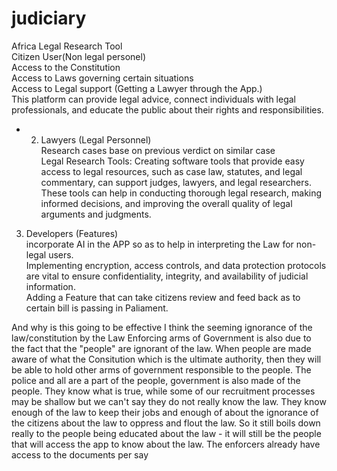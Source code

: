 # judiciary

Africa Legal Research Tool<br>
Citizen User(Non legal personel)<br>
Access to the Constitution<br>
Access to Laws governing certain situations<br>
Access to Legal support (Getting a Lawyer through the App.)<br>
This platform can provide legal advice, connect individuals with legal professionals, and educate the public about their rights and responsibilities.<br>

- 2. Lawyers (Legal Personnel) <br>
Research cases base on previous verdict on similar case <br>
Legal Research Tools: Creating software tools that provide easy access to legal resources, such as case law, statutes, and legal commentary, can support judges, lawyers, and legal researchers.<br> 
These tools can help in conducting thorough legal research, making informed decisions, and improving the overall quality of legal arguments and judgments.<br>

3. Developers (Features)<br>
incorporate AI in the APP so as to help in interpreting the Law for non-legal users.<br>
Implementing encryption, access controls, and data protection protocols are vital to ensure confidentiality, integrity, and availability of judicial information.<br>
Adding a Feature that can take citizens review and feed back as to certain bill is passing in Paliament.




And why is this going to be effective
I think the seeming ignorance of the law/constitution by the Law Enforcing arms of Government is also due to the fact that the "people" are ignorant of the law.
When people are made aware of what the Consitution which is the ultimate authority, then they will be able to hold other arms of government responsible to the people. The police and all are a part of the people, government is also made of the people.
They know what is true, while some of our recruitment processes may be shallow but we can't say they do not really know the law. They know enough of the law to keep their jobs and enough of about the ignorance of the citizens about the law to oppress and flout the law.
So it still boils down really to the people being educated about the law - it will still be the people that will access the app to know about the law. The enforcers already have access to the documents per say
